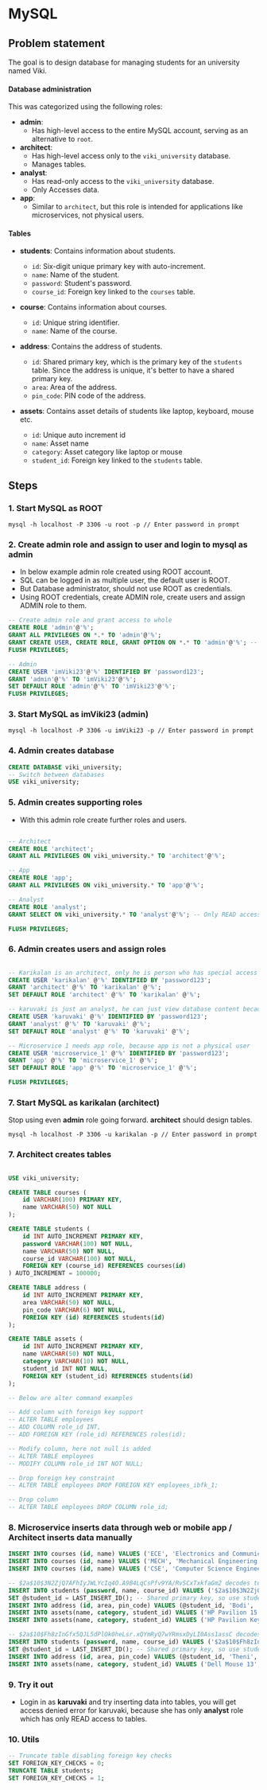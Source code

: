 # MySQL

## Problem statement

The goal is to design database for managing students for an university named Viki.

#### Database administration

This was categorized using the following roles:

- **admin**: 
  - Has high-level access to the entire MySQL account, serving as an alternative to `root`.
- **architect**:
  - Has high-level access only to the `viki_university` database.
  - Manages tables.
- **analyst**:
  - Has read-only access to the `viki_university` database.
  - Only Accesses data.
- **app**:
  - Similar to `architect`, but this role is intended for applications like microservices, not physical users.

#### Tables

- **students**: Contains information about students.
  - `id`: Six-digit unique primary key with auto-increment.
  - `name`: Name of the student.
  - `password`: Student's password.
  - `course_id`: Foreign key linked to the `courses` table.

- **course**: Contains information about courses.
  - `id`: Unique string identifier.
  - `name`: Name of the course.

- **address**: Contains the address of students.
  - `id`: Shared primary key, which is the primary key of the `students` table. Since the address is unique, it's better to have a shared primary key.
  - `area`: Area of the address.
  - `pin_code`: PIN code of the address.

- **assets**: Contains asset details of students like laptop, keyboard, mouse etc.
  - `id`: Unique auto increment id
  - `name`: Asset name
  - `category`: Asset category like laptop or mouse
  - `student_id`: Foreign key linked to the `students` table.

## Steps

### 1. Start MySQL as ROOT

```batch
mysql -h localhost -P 3306 -u root -p // Enter password in prompt
```

### 2. Create admin role and assign to user and login to mysql as admin

- In below example admin role created using ROOT account.
- SQL can be logged in as multiple user, the default user is ROOT.
- But Database administrator, should not use ROOT as credentials.
- Using ROOT credentials, create ADMIN role, create users and assign ADMIN role to them.

```sql
-- Create admin role and grant access to whole
CREATE ROLE 'admin'@'%';
GRANT ALL PRIVILEGES ON *.* TO 'admin'@'%';
GRANT CREATE USER, CREATE ROLE, GRANT OPTION ON *.* TO 'admin'@'%'; -- Above grant is not enough for creating role and user
FLUSH PRIVILEGES;

-- Admin
CREATE USER 'imViki23'@'%' IDENTIFIED BY 'password123';
GRANT 'admin'@'%' TO 'imViki23'@'%';
SET DEFAULT ROLE 'admin'@'%' TO 'imViki23'@'%';
FLUSH PRIVILEGES;
```

### 3. Start MySQL as imViki23 (admin)

```batch
mysql -h localhost -P 3306 -u imViki23 -p // Enter password in prompt
```

### 4. Admin creates database

```sql
CREATE DATABASE viki_university;
-- Switch between databases
USE viki_university;
```

### 5. Admin creates supporting roles

- With this admin role create further roles and users.

```sql

-- Architect
CREATE ROLE 'architect';
GRANT ALL PRIVILEGES ON viki_university.* TO 'architect'@'%';

-- App
CREATE ROLE 'app';
GRANT ALL PRIVILEGES ON viki_university.* TO 'app'@'%';

-- Analyst
CREATE ROLE 'analyst';
GRANT SELECT ON viki_university.* TO 'analyst'@'%'; -- Only READ access to analyst so GRANT SELECT ON

FLUSH PRIVILEGES;
```

### 6. Admin creates users and assign roles

```sql

-- Karikalan is an architect, only he is person who has special access to university database
CREATE USER 'karikalan' @'%' IDENTIFIED BY 'password123';
GRANT 'architect' @'%' TO 'karikalan' @'%';
SET DEFAULT ROLE 'architect' @'%' TO 'karikalan' @'%';

-- karuvaki is just an analyst, he can just view database content because he has analyst role
CREATE USER 'karuvaki' @'%' IDENTIFIED BY 'password123';
GRANT 'analyst' @'%' TO 'karuvaki' @'%';
SET DEFAULT ROLE 'analyst' @'%' TO 'karuvaki' @'%';

-- Microservice 1 needs app role, because app is not a physical user
CREATE USER 'microservice_1' @'%' IDENTIFIED BY 'password123';
GRANT 'app' @'%' TO 'microservice_1' @'%';
SET DEFAULT ROLE 'app' @'%' TO 'microservice_1' @'%';

FLUSH PRIVILEGES;
```

### 7. Start MySQL as karikalan (architect)

Stop using even **admin** role going forward. **architect** should design tables.

```batch
mysql -h localhost -P 3306 -u karikalan -p // Enter password in prompt
```

### 7. Architect creates tables

```sql

USE viki_university;

CREATE TABLE courses (
    id VARCHAR(100) PRIMARY KEY,
    name VARCHAR(50) NOT NULL
);

CREATE TABLE students (
    id INT AUTO_INCREMENT PRIMARY KEY,
    password VARCHAR(100) NOT NULL,
    name VARCHAR(50) NOT NULL,
    course_id VARCHAR(100) NOT NULL,
    FOREIGN KEY (course_id) REFERENCES courses(id)
) AUTO_INCREMENT = 100000;

CREATE TABLE address (
    id INT AUTO_INCREMENT PRIMARY KEY,
    area VARCHAR(50) NOT NULL,
    pin_code VARCHAR(6) NOT NULL,
    FOREIGN KEY (id) REFERENCES students(id)
);

CREATE TABLE assets (
    id INT AUTO_INCREMENT PRIMARY KEY,
    name VARCHAR(50) NOT NULL,
    category VARCHAR(10) NOT NULL,
    student_id INT NOT NULL,
    FOREIGN KEY (student_id) REFERENCES students(id)
);

-- Below are alter command examples

-- Add column with foreign key support
-- ALTER TABLE employees
-- ADD COLUMN role_id INT,
-- ADD FOREIGN KEY (role_id) REFERENCES roles(id);

-- Modify column, here not null is added
-- ALTER TABLE employees
-- MODIFY COLUMN role_id INT NOT NULL;

-- Drop foreign key constraint
-- ALTER TABLE employees DROP FOREIGN KEY employees_ibfk_1;

-- Drop column
-- ALTER TABLE employees DROP COLUMN role_id;
```

### 8. Microservice inserts data through web or mobile app / Architect inserts data manually

```sql
INSERT INTO courses (id, name) VALUES ('ECE', 'Electronics and Communication Engineering');
INSERT INTO courses (id, name) VALUES ('MECH', 'Mechanical Engineering');
INSERT INTO courses (id, name) VALUES ('CSE', 'Computer Science Engineering');

-- $2a$10$3N2ZjQ7AFhIyJWLYcIq4O.A9B4LqCsPfv9YA/RvSCxTxkfaGm2 decodes to neduncheliyan
INSERT INTO students (password, name, course_id) VALUES ('$2a$10$3N2ZjQ7AFhIyJWLYcIq4O.A9B4LqCsPfv9YA/RvSCxTxkfaGm2', 'Neduncheliyan', 'ECE');
SET @student_id = LAST_INSERT_ID(); -- Shared primary key, so use student table primary key in address table
INSERT INTO address (id, area, pin_code) VALUES (@student_id, 'Bodi', '456');
INSERT INTO assets(name, category, student_id) VALUES ('HP Pavilion 15', 'LAPTOP', @student_id);
INSERT INTO assets(name, category, student_id) VALUES ('HP Pavilion Keyboard 1', 'KEYBOARD', @student_id);

-- $2a$10$Fh8zInGfx5QJL5dPlOk0heLsr.xQYmRyQ7wYRmsxDyLI0Ass1assC decodes to karikalan
INSERT INTO students (password, name, course_id) VALUES ('$2a$10$Fh8zInGfx5QJL5dPlOk0heLsr.xQYmRyQ7wYRmsxDyLI0Ass1assC', 'karikalan', 'MECH');
SET @student_id = LAST_INSERT_ID(); -- Shared primary key, so use student table primary key in address table
INSERT INTO address (id, area, pin_code) VALUES (@student_id, 'Theni', '453567');
INSERT INTO assets(name, category, student_id) VALUES ('Dell Mouse 13', 'MOUSE', @student_id);
```

### 9. Try it out

- Login in as **karuvaki** and try inserting data into tables, you will get access denied error for karuvaki, because she has only **analyst** role which has only READ access to tables.

### 10. Utils

```sql
-- Truncate table disabling foreign key checks
SET FOREIGN_KEY_CHECKS = 0;
TRUNCATE TABLE students;
SET FOREIGN_KEY_CHECKS = 1;
```
